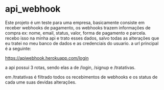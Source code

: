# api_webhook

Este projeto é um teste para uma empresa, basicamente consiste em receber webhooks de pagamento, os webhooks trazem informações de compra ex: nome, email, status, valor, forma de pagamento e parcela. recebo isso na minha api e trato esses dados, salvo todas as alterações que eu tratei no meu banco de dados e as credenciais do usuario. a url principal é a seguinte:

https://apiwebhook.herokuapp.com/login

a api possui 3 rotas, sendo elas a de /login, /signup e /tratativas.

em /tratativas é filtrado todos os recebimentos de webhooks e os status de cada ume suas devidas alterações.